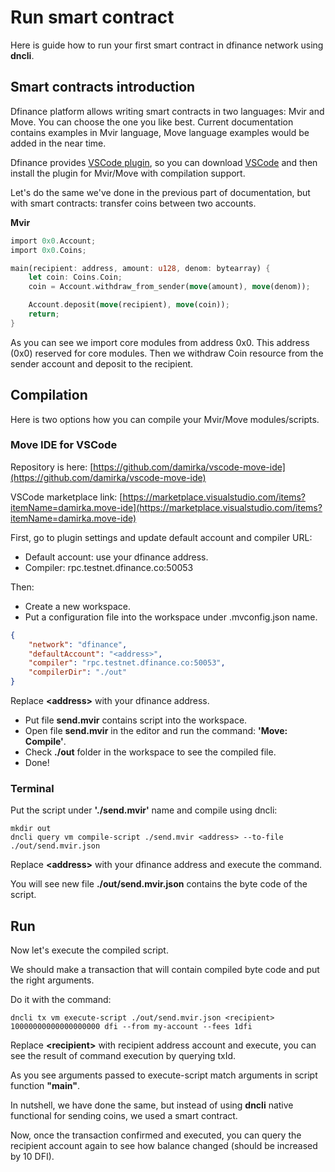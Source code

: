 # Run smart contract

Here is guide how to run your first smart contract in dfinance network using **dncli**.

## Smart contracts introduction

Dfinance platform allows writing smart contracts in two languages: Mvir and Move. You can choose the one you like best.
Current documentation contains examples in Mvir language, Move language examples would be added in the near time.

Dfinance provides [VSCode plugin](https://marketplace.visualstudio.com/items?itemName=damirka.move-ide), so you can download [VSCode](https://code.visualstudio.com/) and then install the plugin for Mvir/Move with compilation support.

Let's do the same we've done in the previous part of documentation, but with smart contracts: transfer coins between two accounts.

**Mvir**
```rust
import 0x0.Account;
import 0x0.Coins;

main(recipient: address, amount: u128, denom: bytearray) {
    let coin: Coins.Coin;
    coin = Account.withdraw_from_sender(move(amount), move(denom));

    Account.deposit(move(recipient), move(coin));
    return;
}
```

As you can see we import core modules from address 0x0. This address (0x0) reserved for core modules. Then we withdraw Coin resource from the sender account and deposit to the recipient.

## Compilation

Here is two options how you can compile your Mvir/Move modules/scripts.

### Move IDE for **VSCode**

Repository is here: [https://github.com/damirka/vscode-move-ide](https://github.com/damirka/vscode-move-ide)

VSCode marketplace link: [https://marketplace.visualstudio.com/items?itemName=damirka.move-ide](https://marketplace.visualstudio.com/items?itemName=damirka.move-ide)

First, go to plugin settings and update default account and compiler URL:

- Default account: use your dfinance address.
- Compiler: rpc.testnet.dfinance.co:50053

Then:

- Create a new workspace.
- Put a configuration file into the workspace under .mvconfig.json name.

```json
{
    "network": "dfinance",
    "defaultAccount": "<address>",
    "compiler": "rpc.testnet.dfinance.co:50053",
    "compilerDir": "./out"
}
```

Replace **&lt;address&gt;** with your dfinance address.

- Put file **send.mvir** contains script into the workspace.
- Open file **send.mvir** in the editor and run the command: **'Move: Compile'**.
- Check **./out** folder in the workspace to see the compiled file.
- Done!

### Terminal

Put the script under **'./send.mvir'** name and compile using dncli:

```shell
mkdir out
dncli query vm compile-script ./send.mvir <address> --to-file ./out/send.mvir.json
```

Replace **&lt;address&gt;** with your dfinance address and execute the command.

You will see new file **./out/send.mvir.json** contains the byte code of the script.

## Run

Now let's execute the compiled script.

We should make a transaction that will contain compiled byte code and put the right arguments.

Do it with the command:

```text
dncli tx vm execute-script ./out/send.mvir.json <recipient> 10000000000000000000 dfi --from my-account --fees 1dfi
```

Replace **&lt;recipient&gt;** with recipient address account and execute, you can see the result of command execution by querying txId.

As you see arguments passed to execute-script match arguments in script function **"main"**.

In nutshell, we have done the same, but instead of using **dncli** native functional for sending coins, we used a smart contract.

Now, once the transaction confirmed and executed, you can query the recipient account again to see how balance changed (should be increased by 10 DFI).